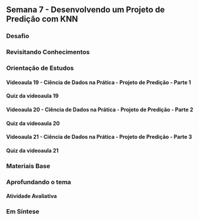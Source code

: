 ## Semana 7 - Desenvolvendo um Projeto de Predição com KNN

### Desafio

### Revisitando Conhecimentos

### Orientação de Estudos
#### Videoaula 19 - Ciência de Dados na Prática - Projeto de Predição - Parte 1

#### Quiz da videoaula 19

#### Videoaula 20 - Ciência de Dados na Prática - Projeto de Predição - Parte 2

#### Quiz da videoaula 20

#### Videoaula 21 - Ciência de Dados na Prática - Projeto de Predição - Parte 3

#### Quiz da videoaula 21

### Materiais Base

### Aprofundando o tema

#### Atividade Avaliativa

### Em Síntese